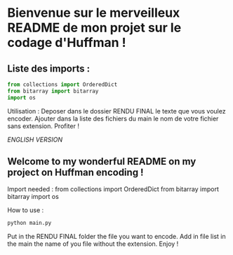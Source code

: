 # Bienvenue sur le merveilleux README de mon projet sur le codage d'Huffman !

## Liste des imports :
```python
from collections import OrderedDict
from bitarray import bitarray
import os
```
Utilisation :
Deposer dans le dossier RENDU FINAL le texte que vous voulez encoder.
Ajouter dans la liste des fichiers du main le nom de votre fichier sans extension.
Profiter !

*ENGLISH VERSION*

## Welcome to my wonderful README on my project on Huffman encoding !

Import needed :
from collections import OrderedDict
from bitarray import bitarray
import os

How to use :
```bash
python main.py
```
Put in the RENDU FINAL folder the file you want to encode.
Add in file list in the main the name of you file without the extension.
Enjoy !
